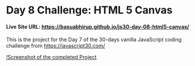 # Day 8 Challenge: HTML 5 Canvas

#### Live Site URL: https://basuabhirup.github.io/js30-day-08-html5-canvas/

This is the project for the Day 7 of the 30-days vanilla JavaScript coding challenge from https://javascript30.com/


[!Screenshot of the completed Project](./screenshot-day08.png)
